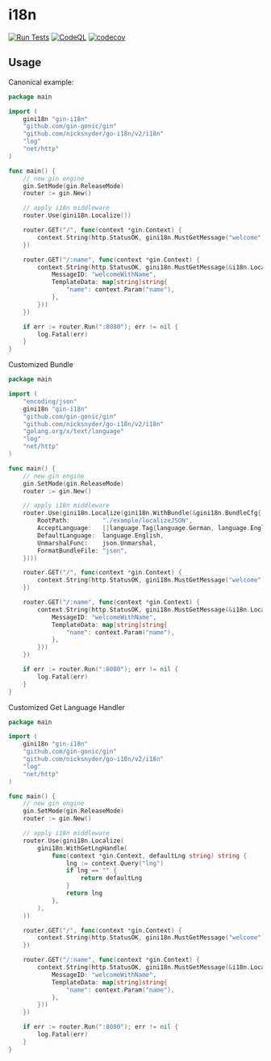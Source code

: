 # i18n
[![Run Tests](https://github.com/bos-hieu/i18n/actions/workflows/go.yml/badge.svg)](https://github.com/bos-hieu/i18n/actions/workflows/go.yml)
[![CodeQL](https://github.com/bos-hieu/i18n/actions/workflows/codeql-analysis.yml/badge.svg)](https://github.com/bos-hieu/i18n/actions/workflows/codeql-analysis.yml)
[![codecov](https://codecov.io/gh/bos-hieu/i18n/branch/master/graph/badge.svg?token=QNMN3KM28Y)](https://codecov.io/gh/bos-hieu/i18n)

## Usage

Canonical example:
```go
package main

import (
	gini18n "gin-i18n"
	"github.com/gin-gonic/gin"
	"github.com/nicksnyder/go-i18n/v2/i18n"
	"log"
	"net/http"
)

func main() {
	// new gin engine
	gin.SetMode(gin.ReleaseMode)
	router := gin.New()

	// apply i18n middleware
	router.Use(gini18n.Localize())

	router.GET("/", func(context *gin.Context) {
		context.String(http.StatusOK, gini18n.MustGetMessage("welcome"))
	})

	router.GET("/:name", func(context *gin.Context) {
		context.String(http.StatusOK, gini18n.MustGetMessage(&i18n.LocalizeConfig{
			MessageID: "welcomeWithName",
			TemplateData: map[string]string{
				"name": context.Param("name"),
			},
		}))
	})

	if err := router.Run(":8080"); err != nil {
		log.Fatal(err)
	}
}
```

Customized Bundle
```go
package main

import (
	"encoding/json"
	gini18n "gin-i18n"
	"github.com/gin-gonic/gin"
	"github.com/nicksnyder/go-i18n/v2/i18n"
	"golang.org/x/text/language"
	"log"
	"net/http"
)

func main() {
	// new gin engine
	gin.SetMode(gin.ReleaseMode)
	router := gin.New()

	// apply i18n middleware
	router.Use(gini18n.Localize(gini18n.WithBundle(&gini18n.BundleCfg{
		RootPath:         "./example/localizeJSON",
		AcceptLanguage:   []language.Tag{language.German, language.English},
		DefaultLanguage:  language.English,
		UnmarshalFunc:    json.Unmarshal,
		FormatBundleFile: "json",
	})))

	router.GET("/", func(context *gin.Context) {
		context.String(http.StatusOK, gini18n.MustGetMessage("welcome"))
	})

	router.GET("/:name", func(context *gin.Context) {
		context.String(http.StatusOK, gini18n.MustGetMessage(&i18n.LocalizeConfig{
			MessageID: "welcomeWithName",
			TemplateData: map[string]string{
				"name": context.Param("name"),
			},
		}))
	})

	if err := router.Run(":8080"); err != nil {
		log.Fatal(err)
	}
}
```

Customized Get Language Handler
```go
package main

import (
	gini18n "gin-i18n"
	"github.com/gin-gonic/gin"
	"github.com/nicksnyder/go-i18n/v2/i18n"
	"log"
	"net/http"
)

func main() {
	// new gin engine
	gin.SetMode(gin.ReleaseMode)
	router := gin.New()

	// apply i18n middleware
	router.Use(gini18n.Localize(
		gini18n.WithGetLngHandle(
			func(context *gin.Context, defaultLng string) string {
				lng := context.Query("lng")
				if lng == "" {
					return defaultLng
				}
				return lng
			},
		),
	))

	router.GET("/", func(context *gin.Context) {
		context.String(http.StatusOK, gini18n.MustGetMessage("welcome"))
	})

	router.GET("/:name", func(context *gin.Context) {
		context.String(http.StatusOK, gini18n.MustGetMessage(&i18n.LocalizeConfig{
			MessageID: "welcomeWithName",
			TemplateData: map[string]string{
				"name": context.Param("name"),
			},
		}))
	})

	if err := router.Run(":8080"); err != nil {
		log.Fatal(err)
	}
}

```
